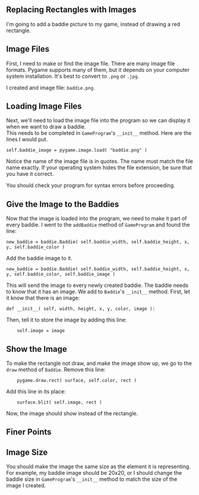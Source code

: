 Replacing Rectangles with Images
--------------------------------

I'm going to add a baddie picture to my game, instead of 
drawing a red rectangle.

Image Files
-----------

First, I need to make or find the image file.  There are many
image file formats.  Pygame supports many of them, but it depends
on your computer system installation.  It's best to convert to
`.png` or `.jpg`.

I created and image file: `baddie.png`.


Loading Image Files
-------------------

Next, we'll need to load the image file into the program
so we can display it when we want to draw a baddie.  
This needs to be completed in `GameProgram`'s `__init__` method.  Here
are the lines I would put.

    self.baddie_image = pygame.image.load( "baddie.png" )

Notice the name of the image file is in quotes.  The
name must match the file name exactly.  If your operating
system hides the file extension, be sure that you have it
correct.

You should check your program for syntax errors before proceeding.


Give the Image to the Baddies
----------------------------

Now that the image is loaded into the program, we need to
make it part of every baddie.  I went to the `addBaddie`
method of `GameProgram` and found the line:

    new_baddie = baddie.Baddie( self.baddie_width, self.baddie_height, x, y, self.baddie_color )
    
Add the baddie image to it.

    new_baddie = baddie.Baddie( self.baddie_width, self.baddie_height, x, y, self.baddie_color, self.baddie_image )
    
This will send the image to every newly created baddie.  The baddie needs to 
know that it has an image.  We add to `Baddie`'s `__init__` method.  First, 
let it know that there is an image:

    def __init__( self, width, height, x, y, color, image ):

Then, tell it to store the image by adding this line:

        self.image = image
        
        
Show the Image
--------------

To make the rectangle not draw, and make the image show up, we go to
the `draw` method of `Baddie`.  Remove this line:

        pygame.draw.rect( surface, self.color, rect )

Add this line in its place:

	    surface.blit( self.image, rect )

Now, the image should show instead of the rectangle.


Finer Points
------------

Image Size
-----------

You should make the image the same size as the element
it is representing.  For example, my baddie image should
be 20x20, or I should change the baddie size in 
`GameProgram`'s `__init__` method to match the size
of the image I created.
